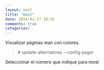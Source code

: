 ```yaml
---
layout: post
title: "most"
date: 2014-01-27 18:52
comments: true
categories: 
---
```

Visualizar páginas man con colores.

>\# update-alternatives --config pager

Seleccionar el número que indique para most

